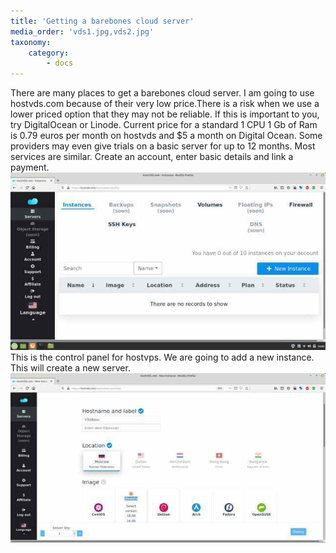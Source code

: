 ```yaml
---
title: 'Getting a barebones cloud server'
media_order: 'vds1.jpg,vds2.jpg'
taxonomy:
    category:
        - docs
---
```


There are many places to get a barebones cloud server. I am going to use hostvds.com because of their very low price.There is a risk when we use a lower priced option that they may not be reliable. If this is important to you, try DigitalOcean or Linode. Current price for a standard 1 CPU 1 Gb of Ram is 0.79 euros per month on hostvds and $5 a month on Digital Ocean. Some providers  may even  give  trials on a basic server for  up to 12 months. Most services are similar. Create an account, enter basic details and link a payment. 
![](vds1.jpg)
This is the control panel for hostvps. We are going to add a new instance. This will create a new server.
![](vds2.jpg)
